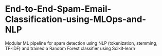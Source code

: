 # End-to-End-Spam-Email-Classification-using-MLOps-and-NLP
Modular ML pipeline for spam detection using NLP (tokenization, stemming, TF-IDF) and trained a Random  Forest classifier using Scikit-learn
